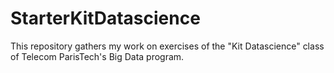 # StarterKitDatascience
This repository gathers my work on exercises of the "Kit Datascience" class of Telecom ParisTech's Big Data program.
